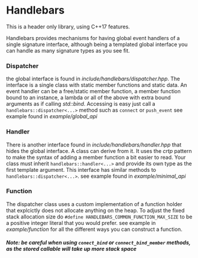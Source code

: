 # Handlebars
This is a header only library, using C++17 features.

Handlebars provides mechanisms for having global event handlers of a single signature interface, although being a templated global interface you can handle as many signature types as you see fit.

### Dispatcher
the global interface is found in *include/handlebars/dispatcher.hpp*.
The interface is a single class with static member functions and static data. 
An event handler can be a free/static member function, 
a member function bound to an instance, a lambda or 
all of the above with extra bound arguments as 
if calling *std::bind*. Accessing is easy just 
call a `handlebars::dispatcher<...>` method such 
as `connect` or `push_event`
see example found in *example/global_api*

### Handler
There is another interface found in 
*include/handlebars/handler.hpp* that hides the 
global interface. A class can derive from it. 
It uses the *crtp* pattern to
make the syntax of adding a member function 
a bit easier to read. Your class must inherit `handlebars::handler<...>`
and provide its own type as the first template argument.
This interface has similar methods to `handlebars::dispatcher<...>`.
see example found in *example/minimal_api*

### Function
The dispatcher class uses a custom implementation of a function holder
that explcictly does not allocate anything on the heap. To adjust
the fixed stack allocation size do `#define HANDLEBARS_COMMON_FUNCTION_MAX_SIZE`
to be a positive integer literal that you would prefer.
see example in *example/function* for all the different ways you can construct a function.

##### Note: be careful when using `conect_bind` or `connect_bind_member` methods, as the stored callable will take up more stack space